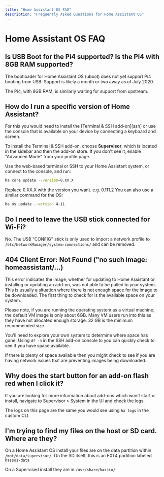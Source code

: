 ```yaml
---
title: "Home Assistant OS FAQ"
description: "Frequently Asked Questions for Home Assistant OS"
---
```


# Home Assistant OS FAQ

## Is USB Boot for the Pi4 supported? Is the Pi4 with 8GB RAM supported?

The bootloader for Home Assistant OS (uboot) does not yet support Pi4 booting from USB. Support is likely a month or two away as of July 2020.

The Pi4, with 8GB RAM, is similarly waiting for support from upstream.

## How do I run a specific version of Home Assistant?
   
For this you would need to install the [Terminal & SSH add-on][ssh] or use the console
that is available on your device by connecting a keyboard and screen.

To install the Terminal & SSH add-on, choose **Supervisor**, which is located in the sidebar and then the add-on store. If you don't see it, enable "Advanced Mode" from your profile page.

Use the web-based terminal or SSH to your Home Assistant system, or connect to the console, and run:

```bash
ha core update --version=0.XX.X
```
Replace 0.XX.X with the version you want. e.g. 0.111.2
You can also use a similar command for the OS:

```bash
ha os update --version 4.11
```

## Do I need to leave the USB stick connected for Wi-Fi?
 
No. The USB "CONFIG" stick is only used to import a network profile to `/etc/NetworkManager/system-connections/` and can be removed.

## 404 Client Error: Not Found ("no such image: homeassistant/...)

This error indicates the image, whether for updating to Home Assistant or installing or updating an add-on, was not able to be pulled to your system. This is usually a situation where there is not enough space for the image to be downloaded. The first thing to check for is the available space on your system.

Please note, if you are running the operating system as a virtual machine; the default VM image is only about 6GB. Many VM users run into this as they have not allocated enough storage. 32 GB is the minimum recommended size.

You'll need to explore your own system to determine where space has gone.
Using `df -h` in the SSH add-on console to you can quickly check to see if you have space available.

If there is plenty of space available then you might check to see if you are having network issues that are preventing images being downloaded.

## Why does the start button for an add-on flash red when I click it?

If you are looking for more information about add-ons which won't start or install, navigate to Supervisor > System in the UI and check the logs.

The logs on this page are the same you would see using `ha logs` in the custom CLI.

## I'm trying to find my files on the host or SD card. Where are they?
 
On a Home Assistant OS install your files are on the data partition within `/mnt/data/supervisor/`.
On the SD itself, this is an EXT4 partition labeled `hassos-data`

On a Supervised install they are in `/usr/share/hassio/`.
